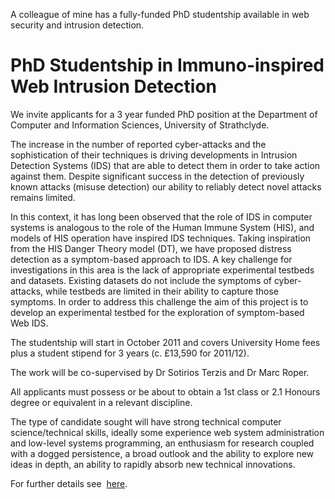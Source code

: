 <html><body><p>A colleague of mine has a fully-funded PhD studentship available in web security and intrusion detection.

<!--more-->
</p><h1>PhD Studentship in Immuno-inspired Web Intrusion Detection</h1>
We invite applicants for a 3 year funded PhD position at the Department of Computer and Information Sciences, University of Strathclyde.

The increase in the number of reported cyber-attacks and the sophistication of their techniques is driving developments in Intrusion Detection Systems (IDS) that are able to detect them in order to take action against them. Despite significant success in the detection of previously known attacks (misuse detection) our ability to reliably detect novel attacks remains limited.

In this context, it has long been observed that the role of IDS in computer systems is analogous to the role of the Human Immune System (HIS), and models of HIS operation have inspired IDS techniques. Taking inspiration from the HIS Danger Theory model (DT), we have proposed distress detection as a symptom-based approach to IDS.
A key challenge for investigations in this area is the lack of appropriate experimental testbeds and datasets. Existing datasets do not include the symptoms of cyber-attacks, while testbeds are limited in their ability to capture those symptoms. In order to address this challenge the aim of this project is to develop an experimental testbed for the exploration of symptom-based Web IDS.

The studentship will start in October 2011 and covers University Home fees plus a student stipend for 3 years (c. £13,590 for 2011/12).

The work will be co-supervised by Dr Sotirios Terzis and Dr Marc Roper.

All applicants must possess or be about to obtain a 1st class or 2.1 Honours degree or equivalent in a relevant discipline.

The type of candidate sought will have strong technical computer science/technical skills, ideally some experience web system administration and low-level systems programming, an enthusiasm for research coupled with a dogged persistence, a broad outlook and the ability to explore new ideas in depth, an ability to rapidly absorb new technical innovations.

For further details see  <a href="http://personal.cis.strath.ac.uk/~terzis/www/PhD_Studentship.html" target="_blank">here</a>.</body></html>